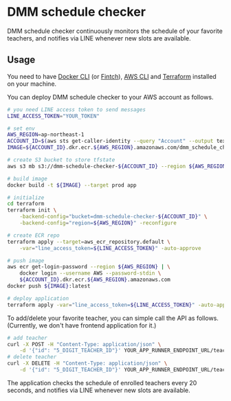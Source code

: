# DMM schedule checker

DMM schedule checker continuously monitors the schedule of your favorite teachers, and notifies via LINE whenever new slots are available.

## Usage

You need to have [Docker CLI](https://github.com/docker/cli) (or [Fintch](https://github.com/runfinch/finch)), [AWS CLI](https://github.com/aws/aws-cli) and [Terraform](https://github.com/hashicorp/terraform) installed on your machine.

You can deploy DMM schedule checker to your AWS account as follows.

```bash
# you need LINE access token to send messages
LINE_ACCESS_TOKEN="YOUR_TOKEN"

# set env
AWS_REGION=ap-northeast-1
ACCOUNT_ID=$(aws sts get-caller-identity --query "Account" --output text)
IMAGE=${ACCOUNT_ID}.dkr.ecr.${AWS_REGION}.amazonaws.com/dmm_schedule_checker

# create S3 bucket to store tfstate
aws s3 mb s3://dmm-schedule-checker-${ACCOUNT_ID} --region ${AWS_REGION}

# build image
docker build -t ${IMAGE} --target prod app

# initialize
cd terraform
terraform init \
    -backend-config="bucket=dmm-schedule-checker-${ACCOUNT_ID}" \
    -backend-config="region=${AWS_REGION}" -reconfigure

# create ECR repo
terraform apply --target=aws_ecr_repository.default \
    -var="line_access_token=${LINE_ACCESS_TOKEN}" -auto-approve

# push image
aws ecr get-login-password --region ${AWS_REGION} | \
    docker login --username AWS --password-stdin \
    ${ACCOUNT_ID}.dkr.ecr.${AWS_REGION}.amazonaws.com
docker push ${IMAGE}:latest

# deploy application
terraform apply -var="line_access_token=${LINE_ACCESS_TOKEN}" -auto-approve
```

To add/delete your favorite teacher, you can simple call the API as follows. (Currently, we don't have frontend application for it.)

```bash
# add teacher
curl -X POST -H "Content-Type: application/json" \
    -d '{"id": "5_DIGIT_TEACHER_ID"}' YOUR_APP_RUNNER_ENDPOINT_URL/teacher
# delete teacher
curl -X DELETE -H "Content-Type: application/json" \
    -d '{"id": "5_DIGIT_TEACHER_ID"}' YOUR_APP_RUNNER_ENDPOINT_URL/teacher
```

The application checks the schedule of enrolled teachers every 20 seconds, and notifies via LINE whenever new slots are available.
